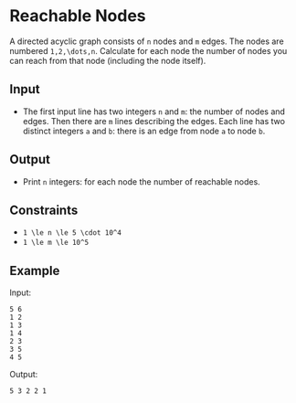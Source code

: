 # Reachable Nodes 

A directed acyclic graph consists of ```n``` nodes and ```m``` edges. The nodes are numbered ```1,2,\dots,n```.
Calculate for each node the number of nodes you can reach from that node (including the node itself).
## Input
- The first input line has two integers ```n``` and ```m```: the number of nodes and edges.
Then there are ```m``` lines describing the edges. Each line has two distinct integers ```a``` and ```b```: there is an edge from node ```a``` to node ```b```.
## Output
- Print ```n``` integers: for each node the number of reachable nodes.
## Constraints

- ```1 \le n \le 5 \cdot 10^4```
- ```1 \le m \le 10^5```

## Example
Input:
```
5 6
1 2
1 3
1 4
2 3
3 5
4 5
```

Output:
```
5 3 2 2 1
```
